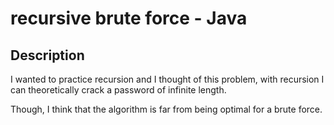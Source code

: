 # recursive brute force - Java

## Description
I wanted to practice recursion and I thought of this problem, with recursion I can theoretically crack a password of infinite length.

Though, I think that the algorithm is far from being optimal for a brute force.

